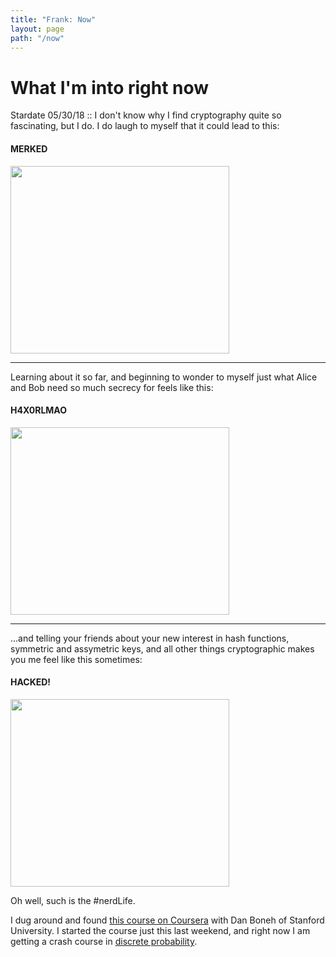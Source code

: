 ```yaml
---
title: "Frank: Now"
layout: page
path: "/now"
---
```


# What I'm into right now

Stardate 05/30/18 :: I don't know why I find cryptography quite so fascinating, but I do. I do laugh to myself that it could lead to this:

#### MERKED

<img src="https://media.giphy.com/media/yK3PyRmUj0T3W/giphy.gif" width="350" height="300" />

<hr>

Learning about it so far, and beginning to wonder to myself just what Alice and Bob need so much secrecy for feels like this:

#### H4X0RLMAO

<img src="https://media.giphy.com/media/YQitE4YNQNahy/giphy.gif" width="350" height="300" />

<hr>

...and telling your friends about your new interest in hash functions, symmetric and assymetric keys, and all other things cryptographic makes you me feel like this sometimes: 

#### HACKED!

<img src="https://media.giphy.com/media/eCqFYAVjjDksg/giphy.gif" width="350" height="300" />

Oh well, such is the #nerdLife.

I dug around and found [this course on Coursera][coursera] with Dan Boneh of Stanford University. I started the course just this last weekend, and right now I am getting a crash course in [discrete probability].

[discrete probability]: (https://en.wikipedia.org/wiki/Probability_distribution)
[coursera]:(https://www.coursera.org/learn/crypto/lecture/ubmLN/what-is-cryptography)
